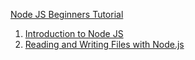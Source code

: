 [Node JS Beginners Tutorial](https://www.youtube.com/watch?v=JZXQ455OT3A&list=PL0Zuz27SZ-6PFkIxaJ6Xx_X46avTM1aYw)
1. [Introduction to Node JS](https://youtu.be/JZXQ455OT3A?si=1K4TBcV2vNLsddug)
1. [Reading and Writing Files with Node.js](https://youtu.be/yQBw8skBdZU?si=FEh0IvtY2-UT9EZ_)
